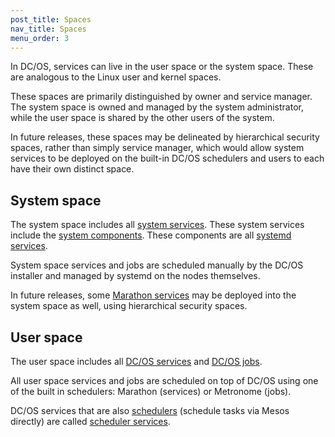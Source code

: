 ```yaml
---
post_title: Spaces
nav_title: Spaces
menu_order: 3
---
```


In DC/OS, services can live in the user space or the system space. These are analogous to the Linux user and kernel spaces.

These spaces are primarily distinguished by owner and service manager. The system space is owned and managed by the system administrator, while the user space is shared by the other users of the system.

In future releases, these spaces may be delineated by hierarchical security spaces, rather than simply service manager, which would allow system services to be deployed on the built-in DC/OS schedulers and users to each have their own distinct space.

## System space

The system space includes all [system services](/docs/1.11/overview/concepts/#system-service). These system services include the [system components](/docs/1.11/overview/architecture/components/). These components are all [systemd services](/docs/1.11/overview/concepts/#systemd-service).

System space services and jobs are scheduled manually by the DC/OS installer and managed by systemd on the nodes themselves.

In future releases, some [Marathon services](/docs/1.11/overview/concepts/#marathon-service) may be deployed into the system space as well, using hierarchical security spaces.

## User space

The user space includes all [DC/OS services](/docs/1.11/overview/concepts/#user-service) and [DC/OS jobs](/docs/1.11/overview/concepts/#dcos-job).

All user space services and jobs are scheduled on top of DC/OS using one of the built in schedulers: Marathon (services) or Metronome (jobs).

DC/OS services that are also [schedulers](/docs/1.11/overview/concepts/#dcos-scheduler) (schedule tasks via Mesos directly) are called [scheduler services](/docs/1.11/overview/concepts/#dcos-scheduler-service).
